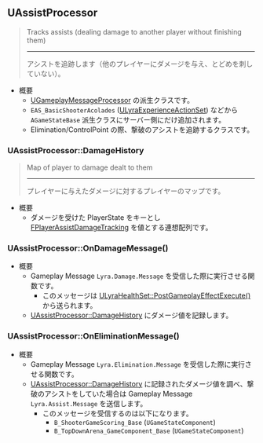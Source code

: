 ## UAssistProcessor

> Tracks assists (dealing damage to another player without finishing them)  
> 
> ----
> アシストを追跡します（他のプレイヤーにダメージを与え、とどめを刺していない）。  

* 概要
	* [UGameplayMessageProcessor] の派生クラスです。
	* `EAS_BasicShooterAcolades` ([ULyraExperienceActionSet]) などから `AGameStateBase` 派生クラスにサーバー側にだけ追加されます。
	* Elimination/ControlPoint の際、撃破のアシストを追跡するクラスです。

### UAssistProcessor::DamageHistory

> Map of player to damage dealt to them  
> 
> ----
> プレイヤーに与えたダメージに対するプレイヤーのマップです。  

* 概要
	* ダメージを受けた PlayerState をキーとし [FPlayerAssistDamageTracking] を値とする連想配列です。

### UAssistProcessor::OnDamageMessage()

* 概要
	* Gameplay Message `Lyra.Damage.Message` を受信した際に実行させる関数です。
		* このメッセージは [ULyraHealthSet::PostGameplayEffectExecute()] から送られます。
	* [UAssistProcessor::DamageHistory] にダメージ値を記録します。

### UAssistProcessor::OnEliminationMessage()

* 概要
	* Gameplay Message `Lyra.Elimination.Message` を受信した際に実行させる関数です。
	* [UAssistProcessor::DamageHistory] に記録されたダメージ値を調べ、撃破のアシストをしていた場合は Gameplay Message `Lyra.Assist.Message` を送信します。
		* このメッセージを受信するのは以下になります。
			* `B_ShooterGameScoring_Base` (`UGameStateComponent`)
			* `B_TopDownArena_GameComponent_Base` (`UGameStateComponent`)


<!--- ページ内のリンク --->

<!--- 自前の画像へのリンク --->

<!--- generated --->
[ULyraExperienceActionSet]: ../../Lyra/Experience/ULyraExperienceActionSet.md#ulyraexperienceactionset
[ULyraHealthSet::PostGameplayEffectExecute()]: ../../Lyra/GameplayAbility/ULyraHealthSet.md#ulyrahealthsetpostgameplayeffectexecute
[FPlayerAssistDamageTracking]: ../../Lyra/GameplayMessageProcessor/FPlayerAssistDamageTracking.md#fplayerassistdamagetracking
[UAssistProcessor::DamageHistory]: ../../Lyra/GameplayMessageProcessor/UAssistProcessor.md#uassistprocessordamagehistory
[UGameplayMessageProcessor]: ../../Lyra/GameplayMessageProcessor/UGameplayMessageProcessor.md#ugameplaymessageprocessor
